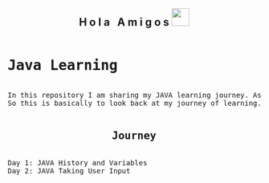 <h2 align="center">H o l a &nbsp; A m i g o s <img src="https://media.giphy.com/media/hvRJCLFzcasrR4ia7z/giphy.gif" width="35px"></h2>


<pre>
<h1>Java Learning</h1>
In this repository I am sharing my JAVA learning journey. As I am learning things by myself. 
So this is basically to look back at my journey of learning.

<h2 align="center">Journey</h2>
Day 1: JAVA History and Variables
Day 2: JAVA Taking User Input

</pre>